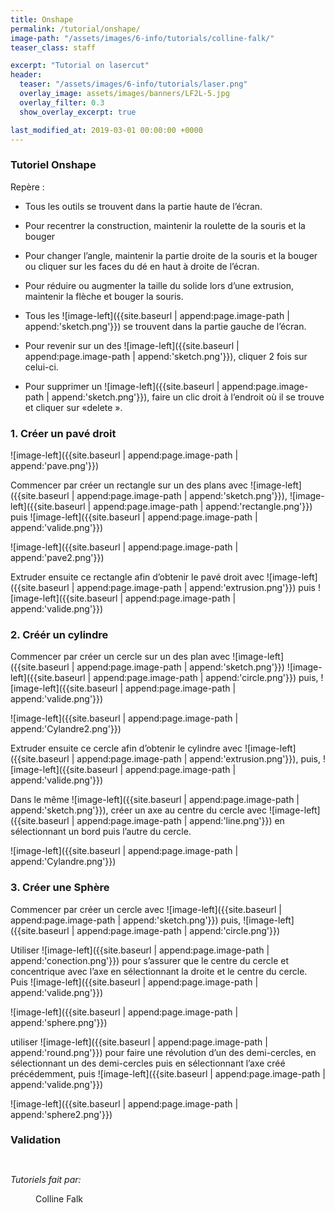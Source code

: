 ```yaml
---
title: Onshape
permalink: /tutorial/onshape/
image-path: "/assets/images/6-info/tutorials/colline-falk/"
teaser_class: staff

excerpt: "Tutorial on lasercut"
header:
  teaser: "/assets/images/6-info/tutorials/laser.png"
  overlay_image: assets/images/banners/LF2L-5.jpg
  overlay_filter: 0.3
  show_overlay_excerpt: true

last_modified_at: 2019-03-01 00:00:00 +0000
---
```



###  Tutoriel Onshape

Repère :
- Tous les outils se trouvent dans la partie haute de l’écran.
- Pour recentrer la construction, maintenir la roulette de la souris et la bouger
- Pour changer l’angle, maintenir la partie droite de la souris et la bouger ou cliquer sur les faces du dé en haut à droite de l’écran.
- Pour réduire ou augmenter la taille du solide lors d’une extrusion, maintenir la flèche et bouger la souris.
- Tous les ![image-left]({{site.baseurl | append:page.image-path | append:'sketch.png'}}) se trouvent dans la partie gauche de l’écran.

- Pour revenir sur un des ![image-left]({{site.baseurl | append:page.image-path | append:'sketch.png'}}), cliquer 2 fois sur celui-ci.
- Pour supprimer un ![image-left]({{site.baseurl | append:page.image-path | append:'sketch.png'}}), faire un clic droit à l’endroit où il se trouve et cliquer sur «delete ».



### 1. Créer un pavé droit

![image-left]({{site.baseurl | append:page.image-path | append:'pave.png'}})

Commencer par créer un rectangle sur un des plans avec ![image-left]({{site.baseurl | append:page.image-path | append:'sketch.png'}}),
![image-left]({{site.baseurl | append:page.image-path | append:'rectangle.png'}})
puis
![image-left]({{site.baseurl | append:page.image-path | append:'valide.png'}})





![image-left]({{site.baseurl | append:page.image-path | append:'pave2.png'}})

Extruder ensuite ce rectangle afin d’obtenir le pavé droit avec ![image-left]({{site.baseurl | append:page.image-path | append:'extrusion.png'}})
puis
![image-left]({{site.baseurl | append:page.image-path | append:'valide.png'}})



### 2. Créér un cylindre
Commencer par créer un cercle sur un des plan avec 
![image-left]({{site.baseurl | append:page.image-path | append:'sketch.png'}})
![image-left]({{site.baseurl | append:page.image-path | append:'circle.png'}})
puis,
![image-left]({{site.baseurl | append:page.image-path | append:'valide.png'}})



![image-left]({{site.baseurl | append:page.image-path | append:'Cylandre2.png'}})

Extruder ensuite ce cercle afin d’obtenir le cylindre avec ![image-left]({{site.baseurl | append:page.image-path | append:'extrusion.png'}}),
puis,
![image-left]({{site.baseurl | append:page.image-path | append:'valide.png'}})




Dans le même
![image-left]({{site.baseurl | append:page.image-path | append:'sketch.png'}}),
créer un axe au centre du cercle avec
![image-left]({{site.baseurl | append:page.image-path | append:'line.png'}})
en sélectionnant un bord puis l’autre du cercle.



![image-left]({{site.baseurl | append:page.image-path | append:'Cylandre.png'}})




### 3. Créer une Sphère

Commencer par créer un cercle avec 
![image-left]({{site.baseurl | append:page.image-path | append:'sketch.png'}})
puis,
![image-left]({{site.baseurl | append:page.image-path | append:'circle.png'}})


Utiliser 
![image-left]({{site.baseurl | append:page.image-path | append:'conection.png'}})
pour s’assurer que le centre du cercle et concentrique avec l’axe en sélectionnant la droite et le centre du cercle. 
Puis
![image-left]({{site.baseurl | append:page.image-path | append:'valide.png'}})


![image-left]({{site.baseurl | append:page.image-path | append:'sphere.png'}})

utiliser ![image-left]({{site.baseurl | append:page.image-path | append:'round.png'}})
pour faire une révolution d’un des demi-cercles, en sélectionnant un des demi-cercles puis en sélectionnant l’axe créé précédemment, puis
![image-left]({{site.baseurl | append:page.image-path | append:'valide.png'}})

![image-left]({{site.baseurl | append:page.image-path | append:'sphere2.png'}})




### Validation


<figure style="width: 45%" class="align-left"> 
    <img src="{{ site.baseurl | append:page.image-path | append:'fig-0002.jpg'}}" alt="">   
</figure>
<figure style="width: 45%" class="align-right"> 
    <img src="{{ site.baseurl | append:page.image-path | append:'fig-0004.jpg'}}" alt="">
</figure>


*Tutoriels fait par:*


<figure style="width: 150px;" class="align-center" > 
    <img src="{{ site.baseurl | append:page.image-path | append:'Coline.jpg'}}" alt="" style=" border-radius: 50%;"><figcaption> Colline Falk</figcaption> 
</figure>

